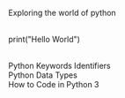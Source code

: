 Exploring the world of python <br> <br>

print("Hello World") <br> <br>

Python Keywords Identifiers <br>
Python Data Types <br>
How to Code in Python 3
